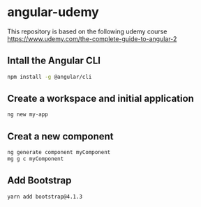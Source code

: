 # angular-udemy
This repository is based on the following udemy course  
https://www.udemy.com/the-complete-guide-to-angular-2

## Intall the Angular CLI
```bash
npm install -g @angular/cli
```

## Create a workspace and initial application
```bash
ng new my-app
```

## Creat a new component
```bash
ng generate component myComponent
mg g c myComponent
```

## Add Bootstrap
```bash
yarn add bootstrap@4.1.3
```

